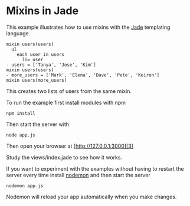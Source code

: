 # Mixins in Jade

This example illustrates how to use mixins with the [Jade][1] templating language.

    mixin users(users)
      ul
        each user in users
          li= user
    - users = ['Tanya', 'Jose', 'Kim']
    mixin users(users)
    - more_users = ['Mark', 'Elena', 'Dave', 'Pete', 'Keiron']
    mixin users(more_users)

This creates two lists of users from the same mixin.

To run the example first install modules with npm

    npm install

Then start the server with

    node app.js

Then open your browser at [http://127.0.0.1:3000][3]

Study the views/index.jade to see how it works. 

If you want to experiment with the examples without having to restart the server every time install [nodemon][2] and then start the server

    nodemon app.js

Nodemon will reload your app automatically when you make changes. 

[1]: https://github.com/visionmedia/jade
[2]: https://github.com/remy/nodemon
[3]: http://127.0.0.1:3000
